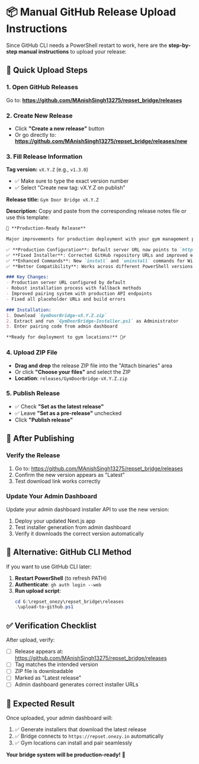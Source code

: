 # 📦 Manual GitHub Release Upload Instructions

Since GitHub CLI needs a PowerShell restart to work, here are the **step-by-step manual instructions** to upload your release:

## 🚀 **Quick Upload Steps**

### 1. **Open GitHub Releases**
Go to: **https://github.com/MAnishSingh13275/repset_bridge/releases**

### 2. **Create New Release**
- Click **"Create a new release"** button
- Or go directly to: **https://github.com/MAnishSingh13275/repset_bridge/releases/new**

### 3. **Fill Release Information**

**Tag version:** `vX.Y.Z` (e.g., `v1.3.0`)
- ✅ Make sure to type the exact version number
- ✅ Select "Create new tag: vX.Y.Z on publish"

**Release title:** `Gym Door Bridge vX.Y.Z`

**Description:** Copy and paste from the corresponding release notes file or use this template:
```markdown
🚀 **Production-Ready Release**

Major improvements for production deployment with your gym management platform:

✅ **Production Configuration**: Default server URL now points to `https://repset.onezy.in`
✅ **Fixed Installer**: Corrected GitHub repository URLs and improved error handling  
✅ **Enhanced Commands**: New `install` and `uninstall` commands for Windows service
✅ **Better Compatibility**: Works across different PowerShell versions

### Key Changes:
- Production server URL configured by default
- Robust installation process with fallback methods
- Improved pairing system with production API endpoints
- Fixed all placeholder URLs and build errors

### Installation:
1. Download `GymDoorBridge-vX.Y.Z.zip` 
2. Extract and run `GymDoorBridge-Installer.ps1` as Administrator
3. Enter pairing code from admin dashboard

**Ready for deployment to gym locations!** 🏋️‍♂️
```

### 4. **Upload ZIP File**
- **Drag and drop** the release ZIP file into the "Attach binaries" area
- Or click **"Choose your files"** and select the ZIP
- **Location**: `releases/GymDoorBridge-vX.Y.Z.zip`

### 5. **Publish Release**  
- ✅ Check **"Set as the latest release"**
- ✅ Leave **"Set as a pre-release"** unchecked
- Click **"Publish release"**

## 🎉 **After Publishing**

### **Verify the Release**
1. Go to: https://github.com/MAnishSingh13275/repset_bridge/releases
2. Confirm the new version appears as "Latest"
3. Test download link works correctly

### **Update Your Admin Dashboard**  
Update your admin dashboard installer API to use the new version:
1. Deploy your updated Next.js app
2. Test installer generation from admin dashboard  
3. Verify it downloads the correct version automatically

## 🔧 **Alternative: GitHub CLI Method**

If you want to use GitHub CLI later:

1. **Restart PowerShell** (to refresh PATH)
2. **Authenticate**: `gh auth login --web`
3. **Run upload script**: 
   ```powershell
   cd G:\repset_onezy\repset_bridge\releases
   .\upload-to-github.ps1
   ```

## ✅ **Verification Checklist**

After upload, verify:
- [ ] Release appears at: https://github.com/MAnishSingh13275/repset_bridge/releases
- [ ] Tag matches the intended version
- [ ] ZIP file is downloadable  
- [ ] Marked as "Latest release"
- [ ] Admin dashboard generates correct installer URLs

## 🎯 **Expected Result**

Once uploaded, your admin dashboard will:
1. ✅ Generate installers that download the latest release
2. ✅ Bridge connects to `https://repset.onezy.in` automatically
3. ✅ Gym locations can install and pair seamlessly

**Your bridge system will be production-ready!** 🚀